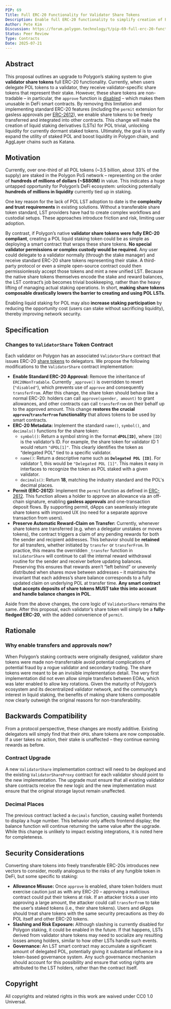 ```yaml
---
PIP: 69
Title: Full ERC-20 Functionality for Validator Share Tokens
Description: Enable full ERC-20 functionality to simplify creation of POL liquid staking tokens (LSTs) and expand the utility of staked POL.
Author: Pete Kim
Discussion: https://forum.polygon.technology/t/pip-69-full-erc-20-functionality-for-validator-share-tokens/21162
Status: Peer Review
Type: Contracts
Date: 2025-07-21
---
```


## Abstract

This proposal outlines an upgrade to Polygon’s staking system to give **validator share tokens** full ERC-20 functionality. Currently, when users delegate POL tokens to a validator, they receive validator-specific share tokens that represent their stake. However, these share tokens are non-tradable – in particular, the `approve` function is [disabled](https://etherscan.io/address/0x7e94d6cabb20114b22a088d828772645f68cc67b#code) – which makes them unusable in DeFi smart contracts. By removing this limitation and implementing standard ERC-20 features (including the `permit` extension for gasless approvals per [ERC-2612](https://eips.ethereum.org/EIPS/eip-2612)), we enable share tokens to be freely transferred and integrated into other contracts. This change will make the creation of liquid staking derivatives (LSTs) for POL trivial, unlocking liquidity for currently dormant staked tokens. Ultimately, the goal is to vastly expand the utility of staked POL and boost liquidity in Polygon chain, and AggLayer chains such as Katana.

## Motivation

Currently, over one-third of all POL tokens (\~3.5 billion, about 33% of the supply) are staked in the Polygon PoS network – representing on the order of **hundreds of millions of dollars (\~$880M)** in value. This indicates a huge untapped opportunity for Polygon’s DeFi ecosystem: unlocking potentially **hundreds of millions in liquidity** currently tied up in staking.

One key reason for the lack of POL LST adoption to date is the **complexity and trust requirements** in existing solutions. Without a transferable share token standard, LST providers have had to create complex workflows and custodial setups. These approaches introduce friction and risk, limiting user adoption.

By contrast, if Polygon’s native **validator share tokens were fully ERC-20 compliant**, creating a POL liquid staking token could be as simple as deploying a smart contract that wraps these share tokens. **No special validator permissions or complex custody would be required.** Any user could delegate to a validator normally (through the stake manager) and receive standard ERC-20 share tokens representing their stake. A third-party protocol or even a simple open-source contract could then permissionlessly accept those tokens and mint a new unified LST. Because the native share tokens themselves encode the stake and reward balances, the LST contract’s job becomes trivial bookkeeping, rather than the heavy lifting of managing actual staking operations. In short, **making share tokens composable drastically lowers the barrier to creating and using POL LSTs**.

Enabling liquid staking for POL may also **increase staking participation** by reducing the opportunity cost (users can stake without sacrificing liquidity), thereby improving network security. 

## Specification

### Changes to `ValidatorShare` Token Contract

Each validator on Polygon has an associated `ValidatorShare` contract that issues ERC-20 [share tokens](https://github.com/maticnetwork/contracts/tree/eef53596046eda70a53653a8e5ff79b1cbf0a4f9/contracts/staking/validatorShare) to delegators. We propose the following modifications to the `ValidatorShare` contract implementation:

* **Enable Standard ERC-20 Approval:** Remove the inheritance of `ERC20NonTradable`. Currently `_approve()` is overridden to revert (`"disabled"`), which prevents use of `approve` and consequently `transferFrom`. After this change, the share token should behave like a normal ERC-20: holders can call `approve(spender, amount)` to grant allowances, and other contracts can call `transferFrom` on their behalf up to the approved amount. This change **restores the crucial `approve`/`transferFrom` functionality** that allows tokens to be used by smart contracts.
* **ERC-20 Metadata:** Implement the standard `name()`, `symbol()`, and `decimals()` functions for the share token:
  * `symbol()`: Return a symbol string in the format **`dPOL[ID]`**, where `[ID]` is the validator’s ID. For example, the share token for validator ID 1 would return `"dPOL[1]"`. This clearly identifies the token as “delegated POL” tied to a specific validator.
  * `name()`: Return a descriptive name such as **`Delegated POL [ID]`**. For validator 1, this would be `"Delegated POL [1]"`. This makes it easy in interfaces to recognize the token as POL staked with a given validator.
  * `decimals()`: Return **18**, matching the industry standard and the POL's decimal places.
* **Permit (ERC-2612):** Implement the `permit` function as defined in [ERC-2612](https://eips.ethereum.org/EIPS/eip-2612). This function allows a holder to approve an allowance via an off-chain signature, enabling **gasless approvals** and one-transaction deposit flows. By supporting permit, dApps can seamlessly integrate share tokens with improved UX (no need for a separate approve transaction from users).
* **Preserve Automatic Reward-Claim on Transfer:** Currently, whenever share tokens are transferred (e.g. when a delegator unstakes or moves tokens), the contract triggers a claim of any pending rewards for both the sender and recipient addresses. This behavior should be **retained** for all transfers, whether initiated by `transfer` or `transferFrom`. In practice, this means the overridden `_transfer` function in `ValidatorShare` will continue to call the internal reward withdrawal routine for the sender and receiver before updating balances. Preserving this ensures that rewards aren’t “left behind” or unevenly distributed when shares move between addresses – it maintains the invariant that each address’s share balance corresponds to a fully updated claim on underlying POL at transfer time. **Any smart contract that accepts deposits of share tokens MUST take this into account and handle balance changes in POL**.

Aside from the above changes, the core logic of `ValidatorShare` remains the same. After this proposal, each validator’s share token will simply be a **fully-fledged ERC-20**, with the added convenience of `permit`. 

## Rationale

### Why enable transfers and approvals now?

When Polygon’s staking contracts were originally designed, validator share tokens were made non-transferrable avoid potential complications of potential fraud by a rogue validator and secondary trading. The share tokens were meant to be an invisible implementation detail. The very first implementation did not even allow simple transfers between EOAs, which was later enabled to allow key rotations. Given the maturity of Polygon’s ecosystem and its decentralized validator network, and the community’s interest in liquid staking, the benefits of making share tokens composable now clearly outweigh the original reasons for non-transferability.

## Backwards Compatibility

From a protocol perspective, these changes are mostly additive. Existing delegators will simply find that their `dPOL` share tokens are now composable. If a user takes no action, their stake is unaffected – they continue earning rewards as before.

### Contract Upgrade

A new `ValidatorShare` implementation contract will need to be deployed and the existing `ValidatorShareProxy` contract for each validator should point to the new implementation. The upgrade must ensure that all existing validator share contracts receive the new logic and the new implementation must ensure that the original storage layout remain unaffected.

### Decimal Places

The previous contract lacked a `decimals` function, causing wallet frontends to display a huge number. This behavior only affects frontend display; the balance function will continue returning the same value after the upgrade. While this change is unlikely to impact existing integrations, it is noted here for completeness.

## Security Considerations

Converting share tokens into freely transferable ERC-20s introduces new vectors to consider, mostly analogous to the risks of any fungible token in DeFi, but some specific to staking:

* **Allowance Misuse:** Once `approve` is enabled, share token holders must exercise caution just as with any ERC-20 – approving a malicious contract could put their tokens at risk. If an attacker tricks a user into approving a large amount, the attacker could call `transferFrom` to take the user’s staked tokens (i.e., their share tokens). Users and dApps should treat share tokens with the same security precautions as they do POL itself and other ERC-20 tokens.
* **Slashing and Risk Exposure:** Although slashing is currently disabled for Polygon staking, it could be enabled in the future. If that happens, LSTs derived from validator share tokens may need to socialize any resulting losses among holders, similar to how other LSTs handle such events.
* **Governance:** An LST smart contract may accumulate a significant amount of delegated POL, potentially giving it substantial influence in a token-based governance system. Any such governance mechanism should account for this possibility and ensure that voting rights are attributed to the LST holders, rather than the contract itself.

## Copyright

All copyrights and related rights in this work are waived under CC0 1.0 Universal.
